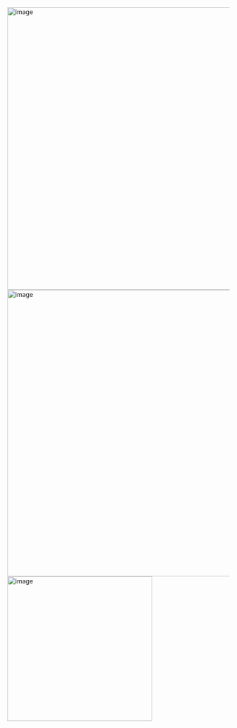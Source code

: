 <img width="641" alt="image" src="https://github.com/humbleLiam/web134L8/assets/127681011/09e4b2d8-42cf-4ddb-a960-2ea9c94c0c4f">
<img width="650" alt="image" src="https://github.com/humbleLiam/web134L8/assets/127681011/52d358a0-2cd9-4b9c-ab57-9aabfdbbd702">
<img width="328" alt="image" src="https://github.com/humbleLiam/web134L8/assets/127681011/bf57629b-13a8-4355-a456-0ef3977769a9">
